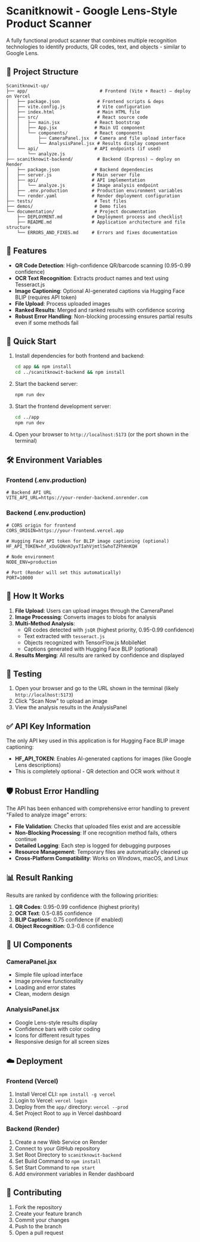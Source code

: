# Scanitknowit - Google Lens-Style Product Scanner

A fully functional product scanner that combines multiple recognition technologies to identify products, QR codes, text, and objects - similar to Google Lens.

## 📁 Project Structure

```
Scanitknowit-up/
├── app/                           # Frontend (Vite + React) — deploy on Vercel
│   ├── package.json              # Frontend scripts & deps
│   ├── vite.config.js            # Vite configuration
│   ├── index.html                # Main HTML file
│   ├── src/                      # React source code
│   │   ├── main.jsx             # React bootstrap
│   │   ├── App.jsx              # Main UI component
│   │   └── components/          # React components
│   │       ├── CameraPanel.jsx  # Camera and file upload interface
│   │       └── AnalysisPanel.jsx # Results display component
│   └── api/                     # API endpoints (if used)
│       └── analyze.js
├── scanitknowit-backend/         # Backend (Express) — deploy on Render
│   ├── package.json             # Backend dependencies
│   ├── server.js               # Main server file
│   ├── api/                    # API implementation
│   │   └── analyze.js          # Image analysis endpoint
│   ├── .env.production         # Production environment variables
│   └── render.yaml             # Render deployment configuration
├── tests/                       # Test files
├── demos/                       # Demo files
└── documentation/               # Project documentation
    ├── DEPLOYMENT.md           # Deployment process and checklist
    ├── README.md               # Application architecture and file structure
    └── ERRORS_AND_FIXES.md     # Errors and fixes documentation
```

## 🌟 Features

- **QR Code Detection**: High-confidence QR/barcode scanning (0.95-0.99 confidence)
- **OCR Text Recognition**: Extracts product names and text using Tesseract.js
- **Image Captioning**: Optional AI-generated captions via Hugging Face BLIP (requires API token)
- **File Upload**: Process uploaded images
- **Ranked Results**: Merged and ranked results with confidence scoring
- **Robust Error Handling**: Non-blocking processing ensures partial results even if some methods fail

## 🚀 Quick Start

1. Install dependencies for both frontend and backend:
   ```bash
   cd app && npm install
   cd ../scanitknowit-backend && npm install
   ```

2. Start the backend server:
   ```bash
   npm run dev
   ```

3. Start the frontend development server:
   ```bash
   cd ../app
   npm run dev
   ```

4. Open your browser to `http://localhost:5173` (or the port shown in the terminal)

## 🛠️ Environment Variables

### Frontend (.env.production)
```env
# Backend API URL
VITE_API_URL=https://your-render-backend.onrender.com
```

### Backend (.env.production)
```env
# CORS origin for frontend
CORS_ORIGIN=https://your-frontend.vercel.app

# Hugging Face API token for BLIP image captioning (optional)
HF_API_TOKEN=hf_xOuGQNnHJyxTIahVjmtlSwhoTZFhHnKQH

# Node environment
NODE_ENV=production

# Port (Render will set this automatically)
PORT=10000
```

## 🎯 How It Works

1. **File Upload**: Users can upload images through the CameraPanel
2. **Image Processing**: Converts images to blobs for analysis
3. **Multi-Method Analysis**:
   - QR codes detected with `jsQR` (highest priority, 0.95-0.99 confidence)
   - Text extracted with `tesseract.js`
   - Objects recognized with TensorFlow.js MobileNet
   - Captions generated with Hugging Face BLIP (optional)
4. **Results Merging**: All results are ranked by confidence and displayed

## 🧪 Testing

1. Open your browser and go to the URL shown in the terminal (likely `http://localhost:5173`)
2. Click "Scan Now" to upload an image
3. View the analysis results in the AnalysisPanel

## ✅ API Key Information

The only API key used in this application is for Hugging Face BLIP image captioning:

- **HF_API_TOKEN**: Enables AI-generated captions for images (like Google Lens descriptions)
- This is completely optional - QR detection and OCR work without it

## 🛡️ Robust Error Handling

The API has been enhanced with comprehensive error handling to prevent "Failed to analyze image" errors:

- **File Validation**: Checks that uploaded files exist and are accessible
- **Non-Blocking Processing**: If one recognition method fails, others continue
- **Detailed Logging**: Each step is logged for debugging purposes
- **Resource Management**: Temporary files are automatically cleaned up
- **Cross-Platform Compatibility**: Works on Windows, macOS, and Linux

## 📊 Result Ranking

Results are ranked by confidence with the following priorities:
1. **QR Codes**: 0.95-0.99 confidence (highest priority)
2. **OCR Text**: 0.5-0.85 confidence
3. **BLIP Captions**: 0.75 confidence (if enabled)
4. **Object Recognition**: 0.3-0.6 confidence

## 🎨 UI Components

### CameraPanel.jsx
- Simple file upload interface
- Image preview functionality
- Loading and error states
- Clean, modern design

### AnalysisPanel.jsx
- Google Lens-style results display
- Confidence bars with color coding
- Icons for different result types
- Responsive design for all screen sizes

## ☁️ Deployment

### Frontend (Vercel)
1. Install Vercel CLI: `npm install -g vercel`
2. Login to Vercel: `vercel login`
3. Deploy from the `app/` directory: `vercel --prod`
4. Set Project Root to `app` in Vercel dashboard

### Backend (Render)
1. Create a new Web Service on Render
2. Connect to your GitHub repository
3. Set Root Directory to `scanitknowit-backend`
4. Set Build Command to `npm install`
5. Set Start Command to `npm start`
6. Add environment variables in Render dashboard

## 🤝 Contributing

1. Fork the repository
2. Create your feature branch
3. Commit your changes
4. Push to the branch
5. Open a pull request
